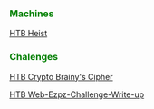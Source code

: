 <h3><font color = "Green">Machines</font></h3>


[HTB Heist](https://cnw311.github.io/hack-the-box/Hack-The-Box-Heist-Write-up)


<h3><font color = "Green">Chalenges</font></h3>


[HTB Crypto Brainy's Cipher](https://cnw311.github.io/hack-the-box/Hack-The-Box-Crypto-Brainy's-Cipher-Walkthrough)

[HTB Web-Ezpz-Challenge-Write-up](https://cnw311.github.io/hack-the-box/Hack-The-Box-Web-Ezpz-Challenge-Write-up)
